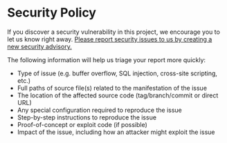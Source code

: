 # Security Policy

If you discover a security vulnerability in this project, we encourage you to let us know right away. [Please report security issues to us by creating a new security advisory.](https://github.com/PlantandFoodResearch/r-pipeline-development-workshop/security/advisories/new)

The following information will help us triage your report more quickly:

- Type of issue (e.g. buffer overflow, SQL injection, cross-site scripting, etc.)
- Full paths of source file(s) related to the manifestation of the issue
- The location of the affected source code (tag/branch/commit or direct URL)
- Any special configuration required to reproduce the issue
- Step-by-step instructions to reproduce the issue
- Proof-of-concept or exploit code (if possible)
- Impact of the issue, including how an attacker might exploit the issue
